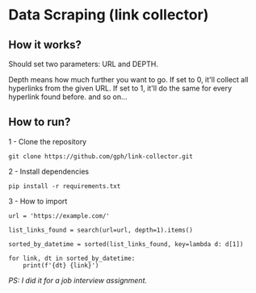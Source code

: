 # Data Scraping (link collector)

## How it works?

Should set two parameters: URL and DEPTH.

Depth means how much further you want to go.
If set to 0, it'll collect all hyperlinks from the given URL.
If set to 1, it'll do the same for every hyperlink found before.
and so on...

## How to run?

1 - Clone the repository

```
git clone https://github.com/gph/link-collector.git
```

2 - Install dependencies

```
pip install -r requirements.txt
```

3 - How to import

```
url = 'https://example.com/'

list_links_found = search(url=url, depth=1).items()
    
sorted_by_datetime = sorted(list_links_found, key=lambda d: d[1])

for link, dt in sorted_by_datetime:
    print(f'{dt} {link}')
```
<i>PS: I did it for a job interview assignment.</i>
